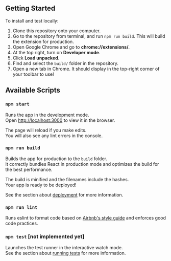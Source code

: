 ## Getting Started

To install and test locally:

1. Clone this repository onto your computer.
2. Go to the repository from terminal, and run `npm run build`. This will build the extension for production.
3. Open Google Chrome and go to **chrome://extensions/**.
4. At the top right, turn on **Developer mode**.
5. Click **Load unpacked**.
6. Find and select the `build/` folder in the repository.
7. Open a new tab in Chrome. It should display in the top-right corner of your toolbar to use!

## Available Scripts

### `npm start`

Runs the app in the development mode.<br />
Open [http://localhost:3000](http://localhost:3000) to view it in the browser.

The page will reload if you make edits.<br />
You will also see any lint errors in the console.

### `npm run build`

Builds the app for production to the `build` folder.<br />
It correctly bundles React in production mode and optimizes the build for the best performance.

The build is minified and the filenames include the hashes.<br />
Your app is ready to be deployed!

See the section about [deployment](https://facebook.github.io/create-react-app/docs/deployment) for more information.

### `npm run lint`

Runs eslint to format code based on [Airbnb's style guide](https://github.com/airbnb/javascript) and enforces good code practices.

### `npm test` [not implemented yet]

Launches the test runner in the interactive watch mode.<br />
See the section about [running tests](https://facebook.github.io/create-react-app/docs/running-tests) for more information.

